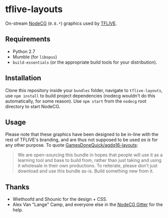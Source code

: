 # tflive-layouts
On-stream [NodeCG](http://nodecg.com/) (`0.8.*`) graphics used by [TFLIVE](http://twitch.tv/tflivetv).

## Requirements
* Python 2.7
* Mumble (for `libopus`)
* `build-essentials` (or the appropriate build tools for your distribution).

## Installation
Clone this repository inside your `bundles` folder, navigate to `tflive-layouts`,
use `npm install` to build project dependencies (nodecg wouldn't do this
automatically, for some reason). Use `npm start` from the `nodecg` root directory
to start NodeCG.

## Usage
Please note that these graphics have been designed to be in-line with the rest
of TFLIVE's branding, and are thus not supposed to be used *as is* for any
other purpose. To quote [GamesDoneQuick/agdq16-layouts](https://github.com/GamesDoneQuick/agdq16-layouts):
> We are open-sourcing this bundle in hopes that people will use it as a
> learning tool and base to build from, rather than just taking and using it wholesale in their own productions.
> To reiterate, please don't just download and use this bundle as-is. Build something new from it.

## Thanks
* Wiethoofd and Shounic for the design + CSS.
* Alex Van "Lange" Camp, and everyone else in the [NodeCG Gitter](https://gitter.im/nodecg/nodecg) for the help.
